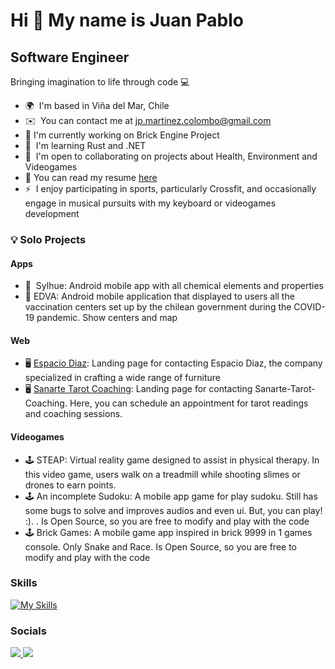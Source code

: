 Hi 👋 My name is Juan Pablo
===========================

Software Engineer
-----------------

Bringing imagination to life through code 💻

* 🌍  I'm based in Viña del Mar, Chile
* ✉️  You can contact me at [jp.martinez.colombo@gmail.com](mailto:jp.martinez.colombo@gmail.com)
* 🚀  I'm currently working on Brick Engine Project
* 🧠  I'm learning Rust and .NET
* 🤝  I'm open to collaborating on projects about Health, Environment and Videogames
* 💼  You can read my resume [here](https://drive.google.com/file/d/1uvQ1tc3IcuJhsqWjBRAwecH9l4rorjFt/view?usp=sharing) 
* ⚡  I enjoy participating in sports, particularly Crossfit, and occasionally engage in musical pursuits with my keyboard or videogames development

<!--[Jpablomartinez's GitHub stats](https://github-readme-stats.vercel.app/api?username=jpablomartinez&show_icons=true&theme=transparent)-->


### 💡 Solo Projects

#### Apps
* 📱  Sylhue: Android mobile app with all chemical elements and properties
* 📱  EDVA: Android mobile application that displayed to users all the vaccination centers set up by the chilean government during the COVID-19 pandemic. Show centers and map


#### Web
* 🖥️  [Espacio Diaz](https://www.espaciodiaz.com/): Landing page for contacting Espacio Diaz, the company specialized in crafting a wide range of furniture
* 🖥️  [Sanarte Tarot Coaching](https://sanarte-tarot-coaching.cl): Landing page for contacting Sanarte-Tarot-Coaching. Here, you can schedule an appointment for tarot readings and coaching sessions.


#### Videogames
* 🕹️ STEAP: Virtual reality game designed to assist in physical therapy. In this video game, users walk on a treadmill while shooting slimes or drones to earn points.
* 🕹️ An incomplete Sudoku: A mobile app game for play sudoku. Still has some bugs to solve and improves audios and even ui. But, you can play! :). . Is Open Source, so you are free to modify and play with the code
* 🕹️ Brick Games: A mobile game app inspired in brick 9999 in 1 games console. Only Snake and Race. Is Open Source, so you are free to modify and play with the code


### Skills
[![My Skills](https://skillicons.dev/icons?i=dart,ts,cs,flutter,express,nextjs,mongo,postgres,aws&theme=dark)](https://skillicons.dev)


### Socials

<p align="left">
  <a href="https://www.github.com/jpablomartinez">
    <img src="https://skillicons.dev/icons?i=github" />
  </a>
  <a href="https://www.linkedin.com/in/jpablomartinez/">
    <img src="https://skillicons.dev/icons?i=linkedin" />
  </a>
</p>
